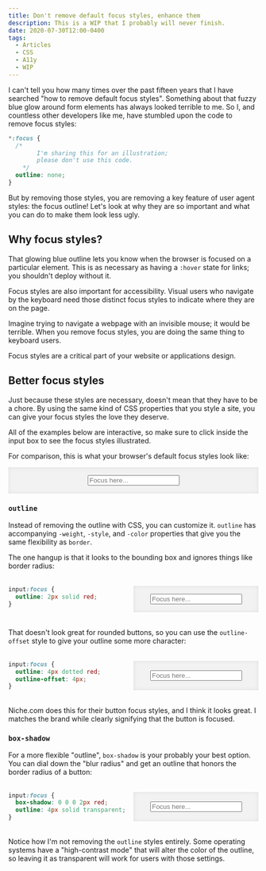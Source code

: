 ```yaml
---
title: Don't remove default focus styles, enhance them
description: This is a WIP that I probably will never finish.
date: 2020-07-30T12:00-0400
tags:
  - Articles
  - CSS
  - A11y
  - WIP
---
```


<style>
.example {
    margin: 2rem 0;
}

.example > * {
    margin: 0 !important;
}

.live {
    background-color: hsl(0, 0%, 95%);
    box-shadow: inset 0 0 0.5rem hsla(0, 0%, 0%, 8%);
    display: grid;
    place-items: center;
    padding: 1rem;
}

@media screen and (min-width: 640px) {
    .example {
        display: grid;
        grid-template-columns: 1fr 1fr;
    }
}

.article input[class] {
    border: 1px solid hsla(0, 0%, 0%, 17.5%);
    border-radius: 0.5rem;
    font-family: inherit;
    font-size: inherit;
    padding: 0.5rem;
}
</style>

I can't tell you how many times over the past fifteen years that I have searched
"how to remove default focus styles". Something about that fuzzy blue glow
around form elements has always looked terrible to me. So I, and countless other
developers like me, have stumbled upon the code to remove focus styles:

```css
*:focus {
  /*
        I'm sharing this for an illustration;
        please don't use this code.
    */
  outline: none;
}
```

But by removing those styles, you are removing a key feature of user agent
styles: the focus outline! Let's look at why they are so important and what you
can do to make them look less ugly.

## Why focus styles?

That glowing blue outline lets you know when the browser is focused on a
particular element. This is as necessary as having a `:hover` state for links;
you shouldn't deploy without it.

Focus styles are also important for accessibility. Visual users who navigate by
the keyboard need those distinct focus styles to indicate where they are on the
page.

Imagine trying to navigate a webpage with an invisible mouse; it would be
terrible. When you remove focus styles, you are doing the same thing to keyboard
users.

Focus styles are a critical part of your website or applications design.

## Better focus styles

Just because these styles are necessary, doesn't mean that they have to be a
chore. By using the same kind of CSS properties that you style a site, you can
give your focus styles the love they deserve.

All of the examples below are interactive, so make sure to click inside the
input box to see the focus styles illustrated.

For comparison, this is what your browser's default focus styles look like:

<div class="live">
<input
    aria-label="dummy input to illustrate focus styles"
    placeholder="Focus here..."
>
</div>

### `outline`

Instead of removing the outline with CSS, you can customize it. `outline` has
accompanying `-weight`, `-style`, and `-color` properties that give you the same
flexibility as `border`.

The one hangup is that it looks to the bounding box and ignores things like
border radius:

<div class="example">
<style>
.example .outline:focus {
    outline: 2px solid red;
}
</style>

```css
input:focus {
  outline: 2px solid red;
}
```

<div class="live">
<input
    aria-label="dummy input to illustrate focus styles"
    class="outline"
    placeholder="Focus here..."
>
</div>

</div>

That doesn't look great for rounded buttons, so you can use the `outline-offset`
style to give your outline some more character:

<div class="example">

<style>
.example .outline--character:focus {
    outline: 4px dotted red;
    outline-offset: 4px;
}
</style>

```css
input:focus {
  outline: 4px dotted red;
  outline-offset: 4px;
}
```

<div class="live">
<input
    aria-label="dummy input to illustrate focus styles"
    class="outline--character"
    placeholder="Focus here..."
>
</div>

</div>

Niche.com does this for their button focus styles, and I think it looks great. I
matches the brand while clearly signifying that the button is focused.

### `box-shadow`

For a more flexible "outline", `box-shadow` is your probably your best option.
You can dial down the "blur radius" and get an outline that honors the border
radius of a button:

<div class="example">

<style>
.box-shadow:focus {
    box-shadow: 0 0 0 2px red;
    outline: 4px solid transparent;
}
</style>

```css
input:focus {
  box-shadow: 0 0 0 2px red;
  outline: 4px solid transparent;
}
```

<div class="live">
<input
    aria-label="dummy input to illustrate focus styles"
    class="box-shadow"
    placeholder="Focus here..."
>
</div>

</div>

Notice how I'm not removing the `outline` styles entirely. Some operating
systems have a "high-contrast mode" that will alter the color of the outline, so
leaving it as transparent will work for users with those settings.
